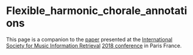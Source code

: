 # Flexible_harmonic_chorale_annotations

This page is a companion to the <a href="http://ismir2018.ircam.fr/doc/pdfs/283_Paper.pdf">paper</a> presented at the <a href="https://www.ismir.net">International Society for Music Information Retrieval</a> <a href="ismir2018.ircam.fr">2018 conference</a> in Paris France.


